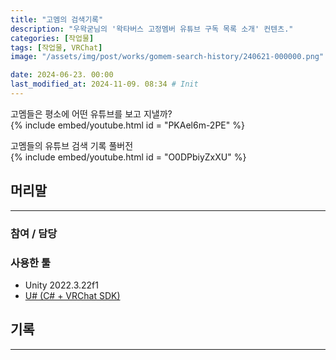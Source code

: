 ```yaml
---
title: "고멤의 검색기록"
description: "우왁굳님의 '왁타버스 고정멤버 유튜브 구독 목록 소개' 컨텐츠."
categories: [작업물]
tags: [작업물, VRChat]
image: "/assets/img/post/works/gomem-search-history/240621-000000.png"

date: 2024-06-23. 00:00
last_modified_at: 2024-11-09. 08:34 # Init
---
```


고멤들은 평소에 어떤 유튜브를 보고 지낼까?  
{% include embed/youtube.html id = "PKAel6m-2PE" %}

고멤들의 유튜브 검색 기록 풀버전  
{% include embed/youtube.html id = "O0DPbiyZxXU" %}

## 머리말

---

### 참여 / 담당

### 사용한 툴

- Unity 2022.3.22f1
- [U# (C# + VRChat SDK)](https://udonsharp.docs.vrchat.com/)

## 기록

---
